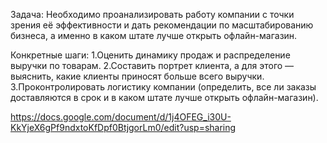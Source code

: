Задача:
Необходимо проанализировать работу компании с точки зрения её эффективности и дать рекомендации по масштабированию бизнеса, а именно в каком штате лучше открыть офлайн-магазин.

Конкретные шаги:
1.Оценить динамику продаж и распределение выручки по товарам.
2.Составить портрет клиента, а для этого — выяснить, какие клиенты приносят больше всего выручки.
3.Проконтролировать логистику компании (определить, все ли заказы доставляются в срок и в каком штате лучше открыть офлайн-магазин).

https://docs.google.com/document/d/1j4OFEG_i30U-KkYjeX6gPf9ndxtoKfDpf0BtjgorLm0/edit?usp=sharing
